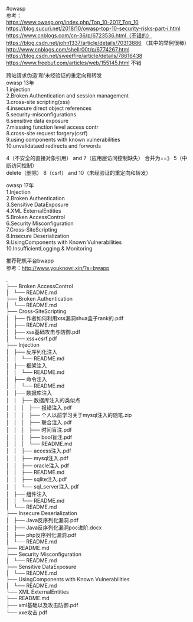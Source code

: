 #owasp  
参考：  
https://www.owasp.org/index.php/Top_10-2017_Top_10  
https://blog.sucuri.net/2018/10/owasp-top-10-security-risks-part-i.html  
https://www.cnblogs.com/cn-36/p/6723536.html（不错的）  
https://blog.csdn.net/john1337/article/details/70313886  （其中的举例很棒）  
http://www.cnblogs.com/shellr00t/p/6774267.html  
https://blog.csdn.net/sweetfire/article/details/78616438  
https://www.freebuf.com/articles/web/155145.html   不错  
  
  
  
跨站请求伪造’和‘未经验证的重定向和转发  
owasp 13年  
1.injection  
2.Broken Authentication and session management  
3.cross-site scripting(xss)  
4.insecure direct object references  
5.security-misconfigurations  
6.sensitive data exposure  
7.misssing function level access contr  
8.cross-site request forgery(csrf)  
9.using components with known vulnerabilities  
10.unvalidataed redirects and forwords  
  
4（不安全的直接对象引用） and 7（应用层访问控制缺失） 合并为==》  5（中断访问控制）  
delete（删除） 8（csrf） and 10（未经验证的重定向和转发）  
  
owasp 17年  
1.Injection  
2.Broken Authentication  
3.Sensitive DataExposure  
4.XML ExternalEntities  
5.Broken AccessControl  
6.Security Misconfiguration  
7.Cross-SiteScripting  
8.Insecure Deserialization  
9.UsingComponents with Known Vulnerabilities  
10.InsufficientLogging & Monitoring  
  
  
  
推荐靶机平台bwapp  
参考：http://www.youknowi.xin/?s=bwapp  
  
  
.  
├── Broken AccessControl  
│   └── README.md  
├── Broken Authentication  
│   └── README.md  
├── Cross-SiteScripting  
│   ├── 作者如何利用xss漏洞shua盒子rank的.pdf  
│   ├── README.md  
│   ├── xss基础攻击与防御.pdf  
│   └── xss+csrf.pdf  
├── Injection  
│   ├── 反序列化注入  
│   │   └── README.md  
│   ├── 框架注入  
│   │   └── README.md  
│   ├── 命令注入  
│   │   └── README.md  
│   ├── 数据库注入  
│   │   ├── 数据库注入的类似点  
│   │   │   ├── 报错注入.pdf  
│   │   │   ├── 个人以前学习关于mysql注入的随笔.zip  
│   │   │   ├── 联合注入.pdf  
│   │   │   ├── 时间盲注.pdf  
│   │   │   ├── bool盲注.pdf  
│   │   │   └── README.md  
│   │   ├── access注入.pdf  
│   │   ├── mysql注入.pdf  
│   │   ├── oracle注入.pdf  
│   │   ├── README.md  
│   │   ├── sqlite注入.pdf  
│   │   └── sql_server注入.pdf  
│   ├── 组件注入  
│   │   └── README.md  
│   └── README.md  
├── Insecure Deserialization  
│   ├── Java反序列化漏洞.pdf  
│   ├── Java反序列化漏洞poc进阶.docx  
│   ├── php反序列化漏洞.pdf  
│   └── README.md  
├── README.md  
├── Security Misconfiguration  
│   └── README.md  
├── Sensitive DataExposure  
│   └── README.md  
├── UsingComponents with Known Vulnerabilities  
│   └── README.md  
└── XML ExternalEntities  
├── README.md  
├── xml基础以及攻击防御.pdf  
└── xxe攻击.pdf  
  
